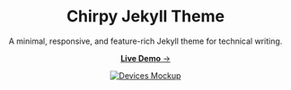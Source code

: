 <div align="center">

  # Chirpy Jekyll Theme

  A minimal, responsive, and feature-rich Jekyll theme for technical writing.

  [**Live Demo** →](https://muakjwa.github.io/about/)

  [![Devices Mockup](https://chirpy-img.netlify.app/commons/devices-mockup.png)](https://muakjwa.github.io/about/)

</div>
